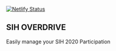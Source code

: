 [![Netlify Status](https://api.netlify.com/api/v1/badges/cc9dbb3c-da66-4450-a84e-853003a38824/deploy-status)](https://app.netlify.com/sites/sih-overdrive/deploys)

## SIH OVERDRIVE

Easily manage your SIH 2020 Participation
